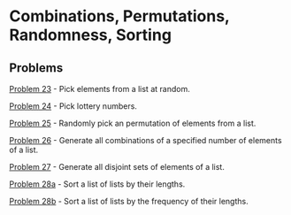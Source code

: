 # Combinations, Permutations, Randomness, Sorting

## Problems

[Problem 23](p/p23.md) - Pick elements from a list at random.

[Problem 24](p/p24.md) - Pick lottery numbers.

[Problem 25](p/p25.md) - Randomly pick an permutation of elements from a list.

[Problem 26](p/p26.md) - Generate all combinations of a specified number of elements of a list.

[Problem 27](p/p27.md) - Generate all disjoint sets of elements of a list.

[Problem 28a](p/p28a.md) - Sort a list of lists by their lengths.

[Problem 28b](p/p28b.md) - Sort a list of lists by the frequency of their lengths.